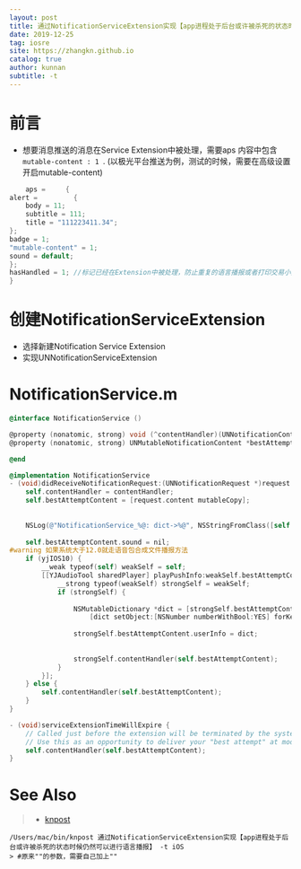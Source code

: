 ```yaml
---
layout: post
title: 通过NotificationServiceExtension实现【app进程处于后台或许被杀死的状态时候仍然可以进行语言播报】
date: 2019-12-25
tag: iosre
site: https://zhangkn.github.io
catalog: true
author: kunnan
subtitle: -t
---
```






# 前言

- 想要消息推送的消息在Service Extension中被处理，需要aps 内容中包含`mutable-content : 1 `. (以极光平台推送为例，测试的时候，需要在高级设置开启mutable-content)

```objectivec
    aps =     {
alert =         {
    body = 11;
    subtitle = 111;
    title = "111223411.34";
};
badge = 1;
"mutable-content" = 1;
sound = default;
};
hasHandled = 1; //标记已经在Extension中被处理，防止重复的语言播报或者打印交易小票等冗余动作。
}

```



# 创建NotificationServiceExtension

- 选择新建Notification Service Extension 
- 实现UNNotificationServiceExtension



# NotificationService.m

```objectivec
@interface NotificationService ()

@property (nonatomic, strong) void (^contentHandler)(UNNotificationContent *contentToDeliver);
@property (nonatomic, strong) UNMutableNotificationContent *bestAttemptContent;

@end

@implementation NotificationService
- (void)didReceiveNotificationRequest:(UNNotificationRequest *)request withContentHandler:(void (^)(UNNotificationContent * _Nonnull))contentHandler {
    self.contentHandler = contentHandler;
    self.bestAttemptContent = [request.content mutableCopy];
    
    
    NSLog(@"NotificationService_%@: dict->%@", NSStringFromClass([self class]), self.bestAttemptContent.userInfo);
    
    self.bestAttemptContent.sound = nil;
#warning 如果系统大于12.0就走语音包合成文件播报方法
    if (yjIOS10) {
        __weak typeof(self) weakSelf = self;
        [[YJAudioTool sharedPlayer] playPushInfo:weakSelf.bestAttemptContent.userInfo backModes:YES completed:^(BOOL success) {
            __strong typeof(weakSelf) strongSelf = weakSelf;
            if (strongSelf) {
                
                NSMutableDictionary *dict = [strongSelf.bestAttemptContent.userInfo mutableCopy] ;
                    [dict setObject:[NSNumber numberWithBool:YES] forKey:@"hasHandled"] ;
                
                strongSelf.bestAttemptContent.userInfo = dict;
                
                
                strongSelf.contentHandler(self.bestAttemptContent);
            }
        }];
    } else {
        self.contentHandler(self.bestAttemptContent);
    }
}

- (void)serviceExtensionTimeWillExpire {
    // Called just before the extension will be terminated by the system.
    // Use this as an opportunity to deliver your "best attempt" at modified content, otherwise the original push payload will be used.
    self.contentHandler(self.bestAttemptContent);
}


```



# See Also 

>* [knpost](https://github.com/zhangkn/KNBin/blob/master/knpost) 
>
```
/Users/mac/bin/knpost 通过NotificationServiceExtension实现【app进程处于后台或许被杀死的状态时候仍然可以进行语言播报】 -t iOS
> #原来""的参数，需要自己加上""
```


